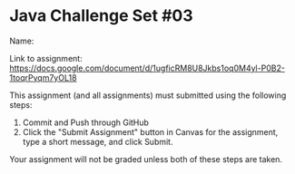 # Java Challenge Set #03

Name:

Link to assignment: https://docs.google.com/document/d/1ugficRM8U8Jkbs1oq0M4yl-P0B2-1toqrPyqm7yOL18

This assignment (and all assignments) must submitted using the following steps:

1) Commit and Push through GitHub
2) Click the "Submit Assignment" button in Canvas for the assignment, type a short message, and click Submit.

Your assignment will not be graded unless both of these steps are taken.
